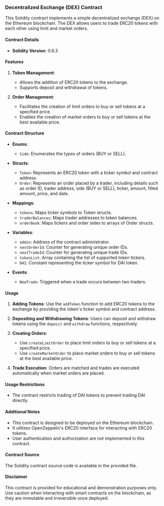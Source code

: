 ### Decentralized Exchange (DEX) Contract

This Solidity contract implements a simple decentralized exchange (DEX) on the Ethereum blockchain. The DEX allows users to trade ERC20 tokens with each other using limit and market orders.

#### Contract Details

- **Solidity Version**: 0.6.3

#### Features

1. **Token Management**:
   - Allows the addition of ERC20 tokens to the exchange.
   - Supports deposit and withdrawal of tokens.

2. **Order Management**:
   - Facilitates the creation of limit orders to buy or sell tokens at a specified price.
   - Enables the creation of market orders to buy or sell tokens at the best available price.

#### Contract Structure

- **Enums**:
  - `Side`: Enumerates the types of orders (BUY or SELL).

- **Structs**:
  - `Token`: Represents an ERC20 token with a ticker symbol and contract address.
  - `Order`: Represents an order placed by a trader, including details such as order ID, trader address, side (BUY or SELL), ticker, amount, filled amount, price, and date.

- **Mappings**:
  - `tokens`: Maps ticker symbols to Token structs.
  - `traderBalances`: Maps trader addresses to token balances.
  - `orderBook`: Maps tickers and order sides to arrays of Order structs.

- **Variables**:
  - `admin`: Address of the contract administrator.
  - `nextOrderId`: Counter for generating unique order IDs.
  - `nextTradeId`: Counter for generating unique trade IDs.
  - `tokenList`: Array containing the list of supported token tickers.
  - `DAI`: Constant representing the ticker symbol for DAI token.

- **Events**:
  - `NewTrade`: Triggered when a trade occurs between two traders.

#### Usage

1. **Adding Tokens**: Use the `addToken` function to add ERC20 tokens to the exchange by providing the token's ticker symbol and contract address.

2. **Depositing and Withdrawing Tokens**: Users can deposit and withdraw tokens using the `deposit` and `withdraw` functions, respectively.

3. **Creating Orders**:
   - Use `createLimitOrder` to place limit orders to buy or sell tokens at a specified price.
   - Use `createMarketOrder` to place market orders to buy or sell tokens at the best available price.

4. **Trade Execution**: Orders are matched and trades are executed automatically when market orders are placed.

#### Usage Restrictions

- The contract restricts trading of DAI tokens to prevent trading DAI directly.

#### Additional Notes

- This contract is designed to be deployed on the Ethereum blockchain.
- It utilizes OpenZeppelin's ERC20 interface for interacting with ERC20 tokens.
- User authentication and authorization are not implemented in this contract.

#### Contract Source

The Solidity contract source code is available in the provided file.

#### Disclaimer

This contract is provided for educational and demonstration purposes only. Use caution when interacting with smart contracts on the blockchain, as they are immutable and irreversible once deployed.
